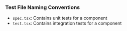 ### Test File Naming Conventions

- `spec.tsx`: Contains unit tests for a component
- `test.tsx`: Contains integration tests for a component
